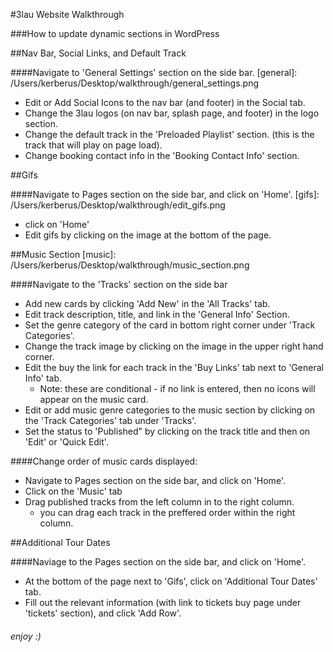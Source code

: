 #3lau Website Walkthrough

###How to update dynamic sections in WordPress

##Nav Bar, Social Links, and Default Track

####Navigate to 'General Settings' section on the side bar.
[general]: /Users/kerberus/Desktop/walkthrough/general_settings.png

* Edit or Add Social Icons to the nav bar (and footer) in the Social tab.
* Change the 3lau logos (on nav bar, splash page, and footer) in the logo section.
* Change the default track in the 'Preloaded Playlist' section. (this is the track that will play on page load).
* Change booking contact info in the 'Booking Contact Info' section. 


##Gifs

####Navigate to Pages section on the side bar, and click on 'Home'.
[gifs]: /Users/kerberus/Desktop/walkthrough/edit_gifs.png

* click on 'Home'
* Edit gifs by clicking on the image at the bottom of the page.


##Music Section
[music]: /Users/kerberus/Desktop/walkthrough/music_section.png

####Navigate to the 'Tracks' section on the side bar

* Add new cards by clicking 'Add New' in the 'All Tracks' tab.
* Edit track description, title, and link in the 'General Info' Section.
* Set the genre category of the card in bottom right corner under 'Track Categories'.
* Change the track image by clicking on the image in the upper right hand corner.
* Edit the buy the link for each track in the 'Buy Links' tab next to 'General Info' tab. 
	* Note: these are conditional - if no link is entered, then no icons will appear on the music card. 
* Edit or add music genre categories to the music section by clicking on the 'Track Categories' tab under 'Tracks'.
* Set the status to 'Published" by clicking on the track title and then on 'Edit' or 'Quick Edit'.

####Change order of music cards displayed:
* Navigate to Pages section on the side bar, and click on 'Home'.
* Click on the 'Music' tab
* Drag published tracks from the left column in to the right column.
	* you can drag each track in the preffered order within the right column.


##Additional Tour Dates

####Naviage to the Pages section on the side bar, and click on 'Home'.

* At the bottom of the page next to 'Gifs', click on 'Additional Tour Dates' tab.
* Fill out the relevant information (with link to tickets buy page under 'tickets' section), and click 'Add Row'.


###### enjoy :)



